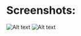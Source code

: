 # Screenshots:
![Alt text](./ShootingSportsComponentScreenshot#1.png "Screenshot #1")
![Alt text](./ShootingSportsComponentScreenshot#2.png "Screenshot #2")